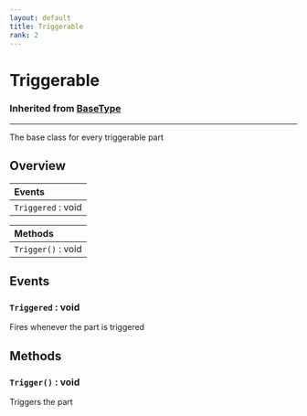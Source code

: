 ```yaml
---
layout: default
title: Triggerable
rank: 2
---
```


# Triggerable
### Inherited from [BaseType](/cosmicjunk.lua/docs/types/BaseType)

***

The base class for every triggerable part

## Overview

|**Events**                                             |
| :---------------------------------------------------- |
|`Triggered` : void                                     |

|**Methods**                                              |
| :------------------------------------------------------ |
|`Trigger()` : void                                       |

## Events

### `Triggered` : void

Fires whenever the part is triggered

## Methods

### `Trigger()` : void

Triggers the part
